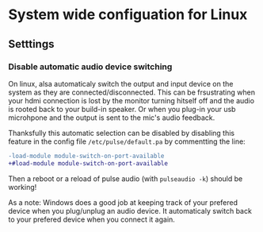 # System wide configuation for Linux

## Setttings

### Disable automatic audio device switching

On linux, alsa automaticaly switch the output and input device on the system as they are connected/disconnected.
This can be frsustrating when your hdmi connection is lost by the monitor turning hitself off and the audio is
rooted back to your build-in speaker. Or when you plug-in your usb microhpone and the output is sent to the mic's
audio feedback.

Thanksfully this automatic selection can be disabled by disabling this feature in the config file
`/etc/pulse/default.pa` by commentting the line:
```diff
-load-module module-switch-on-port-available
+#load-module module-switch-on-port-available
```
Then a reboot or a reload of pulse audio (with `pulseaudio -k`) should be working!

As a note: Windows does a good job at keeping track of your prefered device when you plug/unplug an
audio device. It automaticaly switch back to your prefered device when you connect it again.
